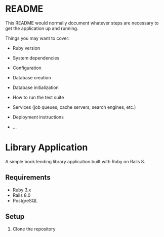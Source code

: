 # README

This README would normally document whatever steps are necessary to get the
application up and running.

Things you may want to cover:

* Ruby version

* System dependencies

* Configuration

* Database creation

* Database initialization

* How to run the test suite

* Services (job queues, cache servers, search engines, etc.)

* Deployment instructions

* ...

# Library Application

A simple book lending library application built with Ruby on Rails 8.

## Requirements

- Ruby 3.x
- Rails 8.0
- PostgreSQL

## Setup

1. Clone the repository
